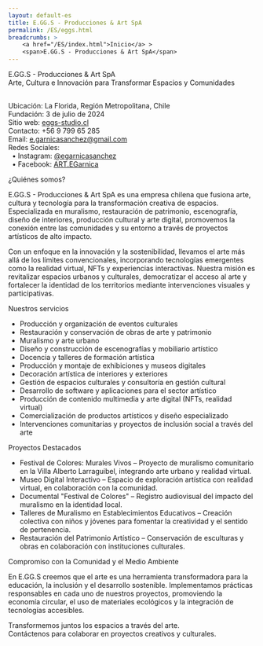 ```yaml
---
layout: default-es
title: E.GG.S - Producciones & Art SpA
permalink: /ES/eggs.html
breadcrumbs: >
    <a href="/ES/index.html">Inicio</a> >
    <span>E.GG.S - Producciones & Art SpA</span>
---
```


<!-- Título principal -->
<div class="titulo">E.GG.S - Producciones & Art SpA</div>
<div class="subtitulo">Arte, Cultura e Innovación para Transformar Espacios y Comunidades</div>

<!-- Información de Contacto -->
<p class="parrafo" style="margin-top:6%;">
  Ubicación: La Florida, Región Metropolitana, Chile<br>
  Fundación: 3 de julio de 2024<br>
  Sitio web: <a href="https://eggs-studio.cl" target="_blank">eggs-studio.cl</a><br>
  Contacto: +56 9 799 65 285<br>
  Email: <a href="mailto:e.garnicasanchez@gmail.com">e.garnicasanchez@gmail.com</a><br>
  Redes Sociales:<br>
  &nbsp;&nbsp;&bull; Instagram: <a href="https://instagram.com/egarnicasanchez" target="_blank">@egarnicasanchez</a><br>
  &nbsp;&nbsp;&bull; Facebook: <a href="https://facebook.com/ART.EGarnica" target="_blank">ART.EGarnica</a>
</p>

<!-- Sección: ¿Quiénes somos? -->
<div class="titulo">¿Quiénes somos?</div>
<p class="parrafo">
  E.GG.S - Producciones & Art SpA es una empresa chilena que fusiona arte, cultura y tecnología para la transformación creativa de espacios. Especializada en muralismo, restauración de patrimonio, escenografía, diseño de interiores, producción cultural y arte digital, promovemos la conexión entre las comunidades y su entorno a través de proyectos artísticos de alto impacto.
</p>
<p class="parrafo">
  Con un enfoque en la innovación y la sostenibilidad, llevamos el arte más allá de los límites convencionales, incorporando tecnologías emergentes como la realidad virtual, NFTs y experiencias interactivas. Nuestra misión es revitalizar espacios urbanos y culturales, democratizar el acceso al arte y fortalecer la identidad de los territorios mediante intervenciones visuales y participativas.
</p>

<!-- Sección: Nuestros servicios -->
<div class="titulo">Nuestros servicios</div>
<ul class="parrafo">
  <li>Producción y organización de eventos culturales</li>
  <li>Restauración y conservación de obras de arte y patrimonio</li>
  <li>Muralismo y arte urbano</li>
  <li>Diseño y construcción de escenografías y mobiliario artístico</li>
  <li>Docencia y talleres de formación artística</li>
  <li>Producción y montaje de exhibiciones y museos digitales</li>
  <li>Decoración artística de interiores y exteriores</li>
  <li>Gestión de espacios culturales y consultoría en gestión cultural</li>
  <li>Desarrollo de software y aplicaciones para el sector artístico</li>
  <li>Producción de contenido multimedia y arte digital (NFTs, realidad virtual)</li>
  <li>Comercialización de productos artísticos y diseño especializado</li>
  <li>Intervenciones comunitarias y proyectos de inclusión social a través del arte</li>
</ul>

<!-- Sección: Proyectos Destacados -->
<div class="titulo">Proyectos Destacados</div>
<ul class="parrafo">
  <li>Festival de Colores: Murales Vivos – Proyecto de muralismo comunitario en la Villa Alberto Larraguibel, integrando arte urbano y realidad virtual.</li>
  <li>Museo Digital Interactivo – Espacio de exploración artística con realidad virtual, en colaboración con la comunidad.</li>
  <li>Documental "Festival de Colores" – Registro audiovisual del impacto del muralismo en la identidad local.</li>
  <li>Talleres de Muralismo en Establecimientos Educativos – Creación colectiva con niños y jóvenes para fomentar la creatividad y el sentido de pertenencia.</li>
  <li>Restauración del Patrimonio Artístico – Conservación de esculturas y obras en colaboración con instituciones culturales.</li>
</ul>

<!-- Sección: Compromiso con la Comunidad y el Medio Ambiente -->
<div class="titulo">Compromiso con la Comunidad y el Medio Ambiente</div>
<p class="parrafo">
  En E.GG.S creemos que el arte es una herramienta transformadora para la educación, la inclusión y el desarrollo sostenible. Implementamos prácticas responsables en cada uno de nuestros proyectos, promoviendo la economía circular, el uso de materiales ecológicos y la integración de tecnologías accesibles.
</p>

<!-- Llamado a la acción -->
<p class="parrafo">
  Transformemos juntos los espacios a través del arte.<br>
  Contáctenos para colaborar en proyectos creativos y culturales.
</p>
